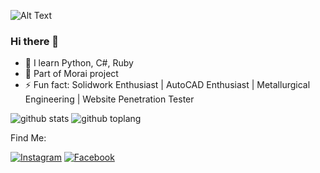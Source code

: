 ![Alt Text](https://c.tenor.com/kcJmQpS6eEsAAAAC/solo-leveling-sung.gif)

### Hi there 👋

- 🌱 I learn Python, C#, Ruby
- 👯 Part of Morai project
- ⚡ Fun fact: Solidwork Enthusiast | AutoCAD Enthusiast | Metallurgical Engineering | Website Penetration Tester 
 
![github stats](https://github-readme-stats.vercel.app/api?username=ZekkelAR&show_icons=true&theme=radical)
![github toplang](https://github-readme-stats.vercel.app/api/top-langs/?username=ZekkelAR&layout=compact&theme=nightowl)

Find Me:

<a href="https://www.instagram.com/zekelllar/" target="_blank"><img src="https://img.shields.io/badge/Instagram-%23E4405F.svg?&style=flat-square&logo=instagram&logoColor=white" alt="Instagram"></a>
<a href="https://www.facebook.com/zekkel.gov.il" target="_blank"><img src="https://img.shields.io/badge/Facebook-%231877F2.svg?&style=flat-square&logo=facebook&logoColor=white" alt="Facebook"></a>
